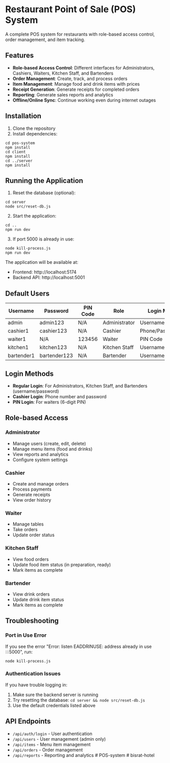 # Restaurant Point of Sale (POS) System

A complete POS system for restaurants with role-based access control, order management, and item tracking.

## Features

- **Role-based Access Control**: Different interfaces for Administrators, Cashiers, Waiters, Kitchen Staff, and Bartenders
- **Order Management**: Create, track, and process orders
- **Item Management**: Manage food and drink items with prices
- **Receipt Generation**: Generate receipts for completed orders
- **Reporting**: Generate sales reports and analytics
- **Offline/Online Sync**: Continue working even during internet outages

## Installation

1. Clone the repository
2. Install dependencies:
```
cd pos-system
npm install
cd client
npm install
cd ../server
npm install
```

## Running the Application

1. Reset the database (optional):
```
cd server
node src/reset-db.js
```

2. Start the application:
```
cd ..
npm run dev
```

3. If port 5000 is already in use:
```
node kill-process.js
npm run dev
```

The application will be available at:
- Frontend: http://localhost:5174
- Backend API: http://localhost:5001

## Default Users

| Username | Password | PIN Code | Role | Login Method |
|----------|----------|----------|------|-------------|
| admin | admin123 | N/A | Administrator | Username/Password |
| cashier1 | cashier123 | N/A | Cashier | Phone/Password |
| waiter1 | N/A | 123456 | Waiter | PIN Code |
| kitchen1 | kitchen123 | N/A | Kitchen Staff | Username/Password |
| bartender1 | bartender123 | N/A | Bartender | Username/Password |

## Login Methods

- **Regular Login**: For Administrators, Kitchen Staff, and Bartenders (username/password)
- **Cashier Login**: Phone number and password
- **PIN Login**: For waiters (6-digit PIN)

## Role-based Access

### Administrator
- Manage users (create, edit, delete)
- Manage menu items (food and drinks)
- View reports and analytics
- Configure system settings

### Cashier
- Create and manage orders
- Process payments
- Generate receipts
- View order history

### Waiter
- Manage tables
- Take orders
- Update order status

### Kitchen Staff
- View food orders
- Update food item status (in preparation, ready)
- Mark items as complete

### Bartender
- View drink orders
- Update drink item status
- Mark items as complete

## Troubleshooting

### Port in Use Error
If you see the error "Error: listen EADDRINUSE: address already in use :::5000", run:
```
node kill-process.js
```

### Authentication Issues
If you have trouble logging in:
1. Make sure the backend server is running
2. Try resetting the database: `cd server && node src/reset-db.js`
3. Use the default credentials listed above

## API Endpoints

- `/api/auth/login` - User authentication
- `/api/users` - User management (admin only)
- `/api/items` - Menu item management
- `/api/orders` - Order management
- `/api/reports` - Reporting and analytics #   P O S - s y s t e m  
 #   b i s r a t - h o t e l  
 